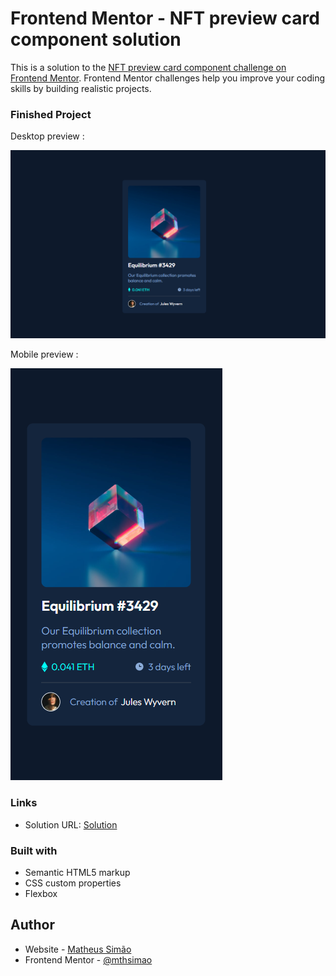 # Frontend Mentor - NFT preview card component solution

This is a solution to the [NFT preview card component challenge on Frontend Mentor](https://www.frontendmentor.io/challenges/nft-preview-card-component-SbdUL_w0U). Frontend Mentor challenges help you improve your coding skills by building realistic projects.

### Finished Project

Desktop preview :

<img src="./design/desktop-preview-finished.png"> </img>

Mobile preview :

<img src="./design/mobile-preview-finished.png"> </img>

### Links

- Solution URL: [Solution](https://mthsimao.github.io/nft-card/)

### Built with

- Semantic HTML5 markup
- CSS custom properties
- Flexbox

## Author

- Website - <a href="https://www.mthsimao.github.io/portfolio" target="_blank">Matheus Simão</a>
- Frontend Mentor - <a href="https://www.frontendmentor.io/profile/mthsimao" target="_blank">@mthsimao</a>